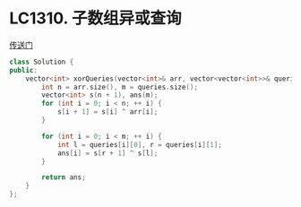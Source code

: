 # LC1310. 子数组异或查询
[传送门](https://leetcode.cn/problems/xor-queries-of-a-subarray/description/)

```C++
class Solution {
public:
    vector<int> xorQueries(vector<int>& arr, vector<vector<int>>& queries) {
        int n = arr.size(), m = queries.size();
        vector<int> s(n + 1), ans(m);
        for (int i = 0; i < n; ++ i) {
            s[i + 1] = s[i] ^ arr[i];
        }

        for (int i = 0; i < m; ++ i) {
            int l = queries[i][0], r = queries[i][1];
            ans[i] = s[r + 1] ^ s[l];
        }

        return ans;
    }
};
```
